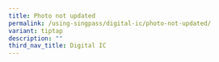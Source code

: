 ```yaml
---
title: Photo not updated
permalink: /using-singpass/digital-ic/photo-not-updated/
variant: tiptap
description: ""
third_nav_title: Digital IC
---
```

